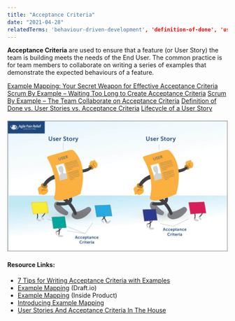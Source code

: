 ```yaml
---
title: "Acceptance Criteria"
date: "2021-04-28"
relatedTerms: 'behaviour-driven-development', 'definition-of-done', 'user-stories'
---
```


**Acceptance Criteria** are used to ensure that a feature (or User Story) the team is building meets the needs of the End User. The common practice is for team members to collaborate on writing a series of examples that demonstrate the expected behaviours of a feature.

[Example Mapping: Your Secret Weapon for Effective Acceptance Criteria](/blog/example-mapping-your-secret-weapon-for-effective-acceptance-criteria.html) [Scrum By Example – Waiting Too Long to Create Acceptance Criteria](/blog/creating-acceptance-criteria-waiting-too-long.html) [Scrum By Example – The Team Collaborate on Acceptance Criteria](/blog/scrummaster-tales-team-collaborate-acceptance-criteria.html) [Definition of Done vs. User Stories vs. Acceptance Criteria](/blog/definition-of-done-user-stories-acceptance-criteria.html) [Lifecycle of a User Story](/blog/lifecycle-of-a-user-story.html)

#### ![Definition of Done vs. User Stories vs. Acceptance Criteria - image by Agile Pain Relief Consulting](images/APR_Blog-Illustrations_Nov2019_AcceptanceCriteria_B_v2-1024x607.jpg)

#### Resource Links:

- [7 Tips for Writing Acceptance Criteria with Examples](https://agileforgrowth.com/blog/acceptance-criteria-checklist/)
- [Example Mapping](https://draft.io/example/example-mapping) (Draft.io)
- [Example Mapping](https://insideproduct.co/example-mapping/) (Inside Product)
- [Introducing Example Mapping](https://cucumber.io/blog/bdd/example-mapping-introduction/)
- [User Stories And Acceptance Criteria In The House](https://www.lostconsultants.com/2016/05/11/user-stories-acceptance-criteria-exercise/)

